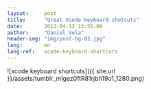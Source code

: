 ```yaml
---
layout:     post
title:      "Great Xcode keyboard shotcuts"
date:       2013-04-13 13:55:00
author:     "Daniel Vela"
header-img: "img/post-bg-02.jpg"
lang:       en
lang-ref:   xcode-keyboard-shortcuts
---
```



![xcode keyboard shortcuts]({{ site.url }}/assets/tumblr_mlgez0ftR81rjbh19o1_1280.png)